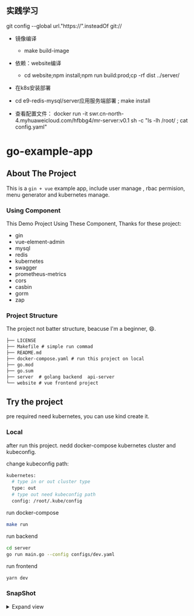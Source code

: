 
## 实践学习
git config --global url."https://".insteadOf git://

- 镜像编译
  - make build-image

- 依赖：website编译
  - cd website;npm install;npm run build:prod;cp -rf dist ../server/

- 在k8s安装部署
 - cd e9-redis-mysql/server应用服务端部署 ; make install
 - 查看配置文件： docker run -it swr.cn-north-4.myhuaweicloud.com/hfbbg4/mr-server:v0.1  sh -c "ls -lh /root/ ; cat config.yaml"


# go-example-app

<!-- PROJECT SHIELDS -->


<!-- ABOUT THE PROJECT -->
## About The Project

This is a `gin + vue`  example app, include user manage , rbac permision, 
menu generator and kubernetes manage. 

### Using Component

This Demo Project Using These Component, Thanks for these project: 

- gin
- vue-element-admin
- mysql
- redis
- kubernetes
- swagger
- prometheus-metrics
- cors
- casbin
- gorm
- zap

### Project Structure

The project not batter structure, beacuse I'm a beginner, 😄.

```
├── LICENSE
├── Makefile # simple run commad
├── README.md 
├── docker-compose.yaml # run this project on local
├── go.mod
├── go.sum
├── server  # golang backend  api-server
└── website # vue frontend project
```

## Try the project

pre required need kubernetes, you can use kind create it.

### Local

after run this project. nedd docker-compose kubernetes cluster and kubeconfig.


change kubeconfig path:

```bash
kubernetes:
  # type in or out cluster type
  type: out
  # type out need kubeconfig path
  config: /root/.kube/config
```

run docker-compose

```bash
make run
```

run backend 

```bash
cd server
go run main.go --config configs/dev.yaml
```

run frontend

```bash
yarn dev
```

### SnapShot

<details>
<summary>Expand view</summary>
    <pre>
        <code>
        <img src="./img/menu.png" width="100%"/><br/><br/>
        <img src="./img/role.png" width="100%"/><br/><br/>
        <img src="./img/namespace.png" width="100%"/><br/><br/>
        <img src="./img/deployment.png" width="100%"/><br/><br/>
        <img src="./img/swagger.png" width="100%"/><br/><br/>
        </code>
    </pre>
</details>


